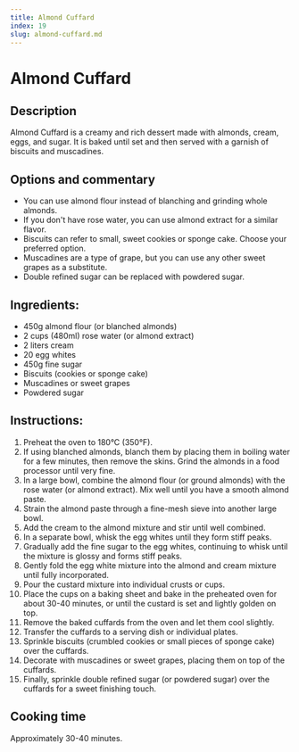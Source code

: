 ```yaml
---
title: Almond Cuffard
index: 19
slug: almond-cuffard.md
---
```


# Almond Cuffard

## Description
Almond Cuffard is a creamy and rich dessert made with almonds, cream, eggs, and sugar. It is baked until set and then served with a garnish of biscuits and muscadines.

## Options and commentary
- You can use almond flour instead of blanching and grinding whole almonds.
- If you don't have rose water, you can use almond extract for a similar flavor.
- Biscuits can refer to small, sweet cookies or sponge cake. Choose your preferred option.
- Muscadines are a type of grape, but you can use any other sweet grapes as a substitute.
- Double refined sugar can be replaced with powdered sugar.

## Ingredients:
- 450g almond flour (or blanched almonds)
- 2 cups (480ml) rose water (or almond extract)
- 2 liters cream
- 20 egg whites
- 450g fine sugar
- Biscuits (cookies or sponge cake)
- Muscadines or sweet grapes
- Powdered sugar

## Instructions:
1. Preheat the oven to 180°C (350°F).
2. If using blanched almonds, blanch them by placing them in boiling water for a few minutes, then remove the skins. Grind the almonds in a food processor until very fine.
3. In a large bowl, combine the almond flour (or ground almonds) with the rose water (or almond extract). Mix well until you have a smooth almond paste.
4. Strain the almond paste through a fine-mesh sieve into another large bowl.
5. Add the cream to the almond mixture and stir until well combined.
6. In a separate bowl, whisk the egg whites until they form stiff peaks.
7. Gradually add the fine sugar to the egg whites, continuing to whisk until the mixture is glossy and forms stiff peaks.
8. Gently fold the egg white mixture into the almond and cream mixture until fully incorporated.
9. Pour the custard mixture into individual crusts or cups.
10. Place the cups on a baking sheet and bake in the preheated oven for about 30-40 minutes, or until the custard is set and lightly golden on top.
11. Remove the baked cuffards from the oven and let them cool slightly.
12. Transfer the cuffards to a serving dish or individual plates.
13. Sprinkle biscuits (crumbled cookies or small pieces of sponge cake) over the cuffards.
14. Decorate with muscadines or sweet grapes, placing them on top of the cuffards.
15. Finally, sprinkle double refined sugar (or powdered sugar) over the cuffards for a sweet finishing touch.

## Cooking time
Approximately 30-40 minutes.